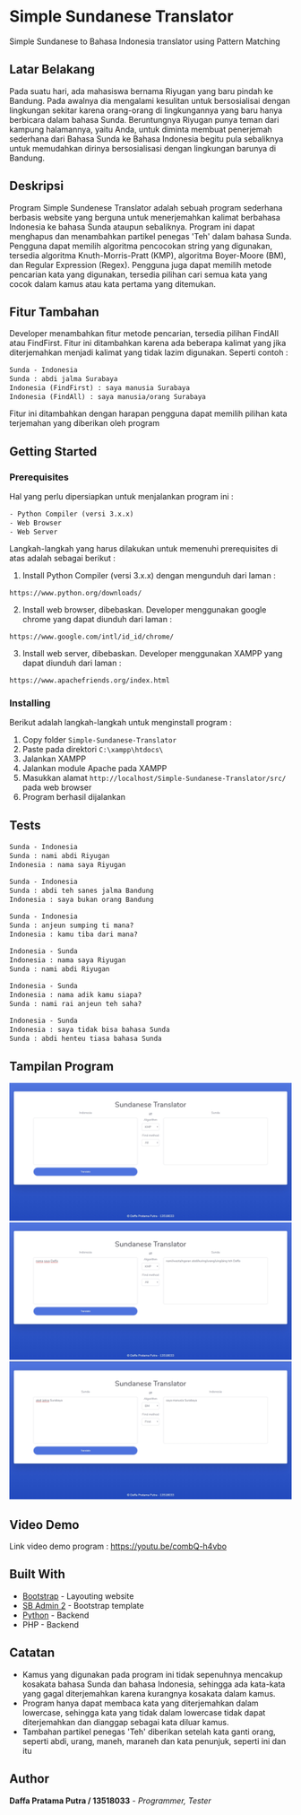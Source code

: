 # Simple Sundanese Translator
Simple Sundanese to Bahasa Indonesia translator using Pattern Matching

## Latar Belakang
Pada suatu hari, ada mahasiswa bernama Riyugan yang baru pindah ke Bandung. Pada awalnya dia mengalami kesulitan untuk bersosialisai dengan lingkungan sekitar karena orang-orang di lingkungannya yang baru hanya berbicara dalam bahasa Sunda. Beruntungnya Riyugan punya teman dari kampung halamannya, yaitu Anda, untuk diminta membuat penerjemah sederhana dari Bahasa Sunda ke Bahasa Indonesia begitu pula sebaliknya untuk memudahkan dirinya bersosialisasi dengan lingkungan barunya di Bandung.

## Deskripsi
Program Simple Sundenese Translator adalah sebuah program sederhana berbasis website yang berguna untuk menerjemahkan kalimat berbahasa Indonesia ke bahasa Sunda ataupun sebaliknya. Program ini dapat menghapus dan menambahkan partikel penegas 'Teh' dalam bahasa Sunda. Pengguna dapat memilih algoritma pencocokan string yang digunakan, tersedia algoritma Knuth-Morris-Pratt (KMP), algoritma Boyer-Moore (BM), dan Regular Expression (Regex). Pengguna juga dapat memilih metode pencarian kata yang digunakan, tersedia pilihan cari semua kata yang cocok dalam kamus atau kata pertama yang ditemukan.

## Fitur Tambahan
Developer menambahkan fitur metode pencarian, tersedia pilihan FindAll atau FindFirst. Fitur ini ditambahkan karena ada beberapa kalimat yang jika diterjemahkan menjadi kalimat yang tidak lazim digunakan. Seperti contoh :
```
Sunda - Indonesia
Sunda : abdi jalma Surabaya
Indonesia (FindFirst) : saya manusia Surabaya
Indonesia (FindAll) : saya manusia/orang Surabaya
```
Fitur ini ditambahkan dengan harapan pengguna dapat memilih pilihan kata terjemahan yang diberikan oleh program

## Getting Started
### Prerequisites
Hal yang perlu dipersiapkan untuk menjalankan program ini :
```
- Python Compiler (versi 3.x.x)
- Web Browser
- Web Server
```
Langkah-langkah yang harus dilakukan untuk memenuhi prerequisites di atas adalah sebagai berikut :
1. Install Python Compiler (versi 3.x.x) dengan mengunduh dari laman :
```
https://www.python.org/downloads/
```
2. Install web browser, dibebaskan. Developer menggunakan google chrome yang dapat diunduh dari laman :
```
https://www.google.com/intl/id_id/chrome/
```
3. Install web server, dibebaskan. Developer menggunakan XAMPP yang dapat diunduh dari laman :
```
https://www.apachefriends.org/index.html
```

### Installing
Berikut adalah langkah-langkah untuk menginstall program :
1. Copy folder `Simple-Sundanese-Translator`
2. Paste pada direktori `C:\xampp\htdocs\`
3. Jalankan XAMPP
4. Jalankan module Apache pada XAMPP
5. Masukkan alamat `http://localhost/Simple-Sundanese-Translator/src/` pada web browser
6. Program berhasil dijalankan

## Tests
```
Sunda - Indonesia
Sunda : nami abdi Riyugan
Indonesia : nama saya Riyugan
```

```
Sunda - Indonesia
Sunda : abdi teh sanes jalma Bandung
Indonesia : saya bukan orang Bandung
```

```
Sunda - Indonesia
Sunda : anjeun sumping ti mana?
Indonesia : kamu tiba dari mana?
```

```
Indonesia - Sunda
Indonesia : nama saya Riyugan
Sunda : nami abdi Riyugan
```

```
Indonesia - Sunda
Indonesia : nama adik kamu siapa?
Sunda : nami rai anjeun teh saha?
```

```
Indonesia - Sunda
Indonesia : saya tidak bisa bahasa Sunda
Sunda : abdi henteu tiasa bahasa Sunda
```
## Tampilan Program
![Tampilan Utama Program](https://github.com/daffa1pratama/Simple-Sundanese-Translator/blob/master/src/assets/img/img1.jpg)
![Tampilan Translate Program](https://github.com/daffa1pratama/Simple-Sundanese-Translator/blob/master/src/assets/img/img2.jpg)
![Tampilan Translate Program](https://github.com/daffa1pratama/Simple-Sundanese-Translator/blob/master/src/assets/img/img3.jpg)

## Video Demo
Link video demo program : https://youtu.be/combQ-h4vbo

## Built With
* [Bootstrap](https://getbootstrap.com/) - Layouting website
* [SB Admin 2](https://startbootstrap.com/themes/sb-admin-2/) - Bootstrap template
* [Python](https://www.python.org/) - Backend
* PHP - Backend

## Catatan
 - Kamus yang digunakan pada program ini tidak sepenuhnya mencakup kosakata bahasa Sunda dan bahasa Indonesia, sehingga ada kata-kata yang gagal diterjemahkan karena kurangnya kosakata dalam kamus.
 - Program hanya dapat membaca kata yang diterjemahkan dalam lowercase, sehingga kata yang tidak dalam lowercase tidak dapat diterjemahkan dan dianggap sebagai kata diluar kamus.
 - Tambahan partikel penegas 'Teh' diberikan setelah kata ganti orang, seperti abdi, urang, maneh, maraneh dan kata penunjuk, seperti ini dan itu

## Author
**Daffa Pratama Putra / 13518033** - *Programmer, Tester*
